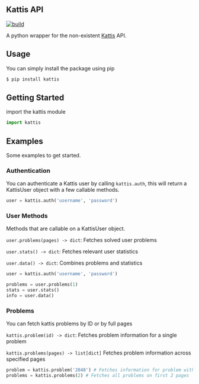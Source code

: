 ## Kattis API

[![build](https://travis-ci.com/terror/kattis-api.svg?token=ecmzsnHcAnyWvGJ3zTwV&branch=master)](https://travis-ci.com/terror/kattis-api)

A python wrapper for the non-existent [Kattis](https://open.kattis.com/) API.

## Usage

You can simply install the package using pip

```bash
$ pip install kattis
```

## Getting Started
import the kattis module
```python
import kattis
```

## Examples

Some examples to get started.

### Authentication

You can authenticate a Kattis user by calling `kattis.auth`, this will
return a KattisUser object with a few callable methods.

```python
user = kattis.auth('username', 'password')
```

### User Methods

Methods that are callable on a KattisUser object.

`user.problems(pages) -> dict`: Fetches solved user problems

`user.stats() -> dict`: Fetches relevant user statistics

`user.data() -> dict`: Combines problems and statistics

```python
user = kattis.auth('username', 'password')

problems = user.problems(1)
stats = user.stats()
info = user.data()
```

### Problems

You can fetch kattis problems by ID or by full pages

`kattis.problem(id) -> dict`: Fetches problem information for a single problem

`kattis.problems(pages) -> list[dict]` Fetches problem information across specified pages


```python
problem = kattis.problem('2048') # Fetches information for problem with ID '2048'
problems = kattis.problems(2) # Fetches all problems on first 2 pages
```
